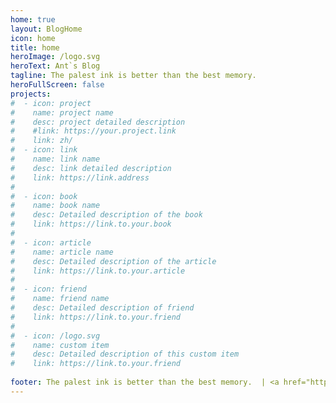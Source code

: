 ```yaml
---
home: true
layout: BlogHome
icon: home
title: home
heroImage: /logo.svg
heroText: Ant`s Blog
tagline: The palest ink is better than the best memory.
heroFullScreen: false
projects:
#  - icon: project
#    name: project name
#    desc: project detailed description
#    #link: https://your.project.link
#    link: zh/
#  - icon: link
#    name: link name
#    desc: link detailed description
#    link: https://link.address
#
#  - icon: book
#    name: book name
#    desc: Detailed description of the book
#    link: https://link.to.your.book
#
#  - icon: article
#    name: article name
#    desc: Detailed description of the article
#    link: https://link.to.your.article
#
#  - icon: friend
#    name: friend name
#    desc: Detailed description of friend
#    link: https://link.to.your.friend
#
#  - icon: /logo.svg
#    name: custom item
#    desc: Detailed description of this custom item
#    link: https://link.to.your.friend
  
footer: The palest ink is better than the best memory.  | <a href="http://beian.miit.gov.cn/" target="_blank">鲁ICP备16035461号</a>
---
```



